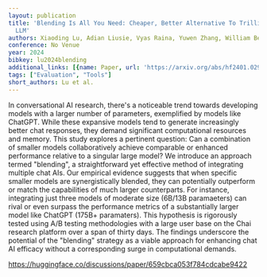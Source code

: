 ```yaml
---
layout: publication
title: 'Blending Is All You Need: Cheaper, Better Alternative To Trillion-parameters
  LLM'
authors: Xiaoding Lu, Adian Liusie, Vyas Raina, Yuwen Zhang, William Beauchamp
conference: No Venue
year: 2024
bibkey: lu2024blending
additional_links: [{name: Paper, url: 'https://arxiv.org/abs/hf2401.02994'}]
tags: ["Evaluation", "Tools"]
short_authors: Lu et al.
---
```

In conversational AI research, there's a noticeable trend towards developing models with a larger number of parameters, exemplified by models like ChatGPT. While these expansive models tend to generate increasingly better chat responses, they demand significant computational resources and memory. This study explores a pertinent question: Can a combination of smaller models collaboratively achieve comparable or enhanced performance relative to a singular large model? We introduce an approach termed "blending", a straightforward yet effective method of integrating multiple chat AIs. Our empirical evidence suggests that when specific smaller models are synergistically blended, they can potentially outperform or match the capabilities of much larger counterparts. For instance, integrating just three models of moderate size (6B/13B paramaeters) can rival or even surpass the performance metrics of a substantially larger model like ChatGPT (175B+ paramaters). This hypothesis is rigorously tested using A/B testing methodologies with a large user base on the Chai research platform over a span of thirty days. The findings underscore the potential of the "blending" strategy as a viable approach for enhancing chat AI efficacy without a corresponding surge in computational demands.

https://huggingface.co/discussions/paper/659cbca053f784cdcabe9422